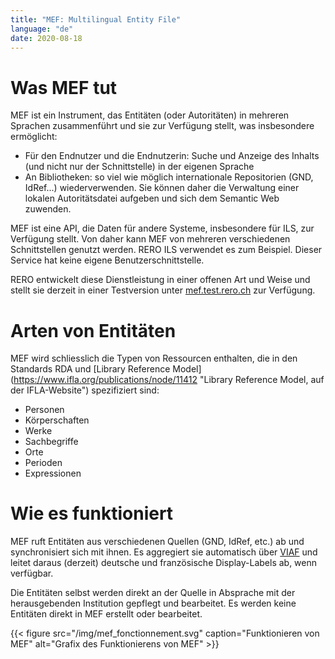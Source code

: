 ```yaml
---
title: "MEF: Multilingual Entity File"
language: "de"
date: 2020-08-18
---
```


# Was MEF tut

MEF ist ein Instrument, das Entitäten (oder Autoritäten) in mehreren Sprachen zusammenführt und sie zur Verfügung stellt, was insbesondere ermöglicht:

* Für den Endnutzer und die Endnutzerin: Suche und Anzeige des Inhalts (und nicht nur der Schnittstelle) in der eigenen Sprache
* An Bibliotheken: so viel wie möglich internationale Repositorien (GND, IdRef...) wiederverwenden. Sie können daher die Verwaltung einer lokalen Autoritätsdatei aufgeben und sich dem Semantic Web zuwenden.

MEF ist eine API, die Daten für andere Systeme, insbesondere für ILS, zur Verfügung stellt. Von daher kann MEF von mehreren verschiedenen Schnittstellen genutzt werden. RERO ILS verwendet es zum Beispiel. Dieser Service hat keine eigene Benutzerschnittstelle.

RERO entwickelt diese Dienstleistung in einer offenen Art und Weise und stellt sie derzeit in einer Testversion unter [mef.test.rero.ch](https://mef.test.rero.ch "Der MEF-Service, frei zugänglich") zur Verfügung.

# Arten von Entitäten

MEF wird schliesslich die Typen von Ressourcen enthalten, die in den Standards RDA und [Library Reference Model] (https://www.ifla.org/publications/node/11412 "Library Reference Model, auf der IFLA-Website") spezifiziert sind:

* Personen
* Körperschaften
* Werke
* Sachbegriffe
* Orte
* Perioden
* Expressionen

# Wie es funktioniert

MEF ruft Entitäten aus verschiedenen Quellen (GND, IdRef, etc.) ab und synchronisiert sich mit ihnen. Es aggregiert sie automatisch über [VIAF](https://viaf.org "Virtual International Authority File Website") und leitet daraus (derzeit) deutsche und französische Display-Labels ab, wenn verfügbar.

Die Entitäten selbst werden direkt an der Quelle in Absprache mit der herausgebenden Institution gepflegt und bearbeitet. Es werden keine Entitäten direkt in MEF erstellt oder bearbeitet.

{{< figure src="/img/mef_fonctionnement.svg" caption="Funktionieren von MEF" alt="Grafix des Funktionierens von MEF" >}}